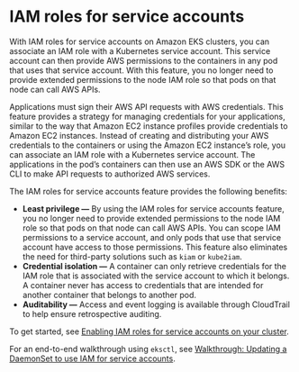 # IAM roles for service accounts<a name="iam-roles-for-service-accounts"></a>

With IAM roles for service accounts on Amazon EKS clusters, you can associate an IAM role with a Kubernetes service account\. This service account can then provide AWS permissions to the containers in any pod that uses that service account\. With this feature, you no longer need to provide extended permissions to the node IAM role so that pods on that node can call AWS APIs\.

Applications must sign their AWS API requests with AWS credentials\. This feature provides a strategy for managing credentials for your applications, similar to the way that Amazon EC2 instance profiles provide credentials to Amazon EC2 instances\. Instead of creating and distributing your AWS credentials to the containers or using the Amazon EC2 instance’s role, you can associate an IAM role with a Kubernetes service account\. The applications in the pod’s containers can then use an AWS SDK or the AWS CLI to make API requests to authorized AWS services\.

The IAM roles for service accounts feature provides the following benefits:
+ **Least privilege —** By using the IAM roles for service accounts feature, you no longer need to provide extended permissions to the node IAM role so that pods on that node can call AWS APIs\. You can scope IAM permissions to a service account, and only pods that use that service account have access to those permissions\. This feature also eliminates the need for third\-party solutions such as `kiam` or `kube2iam`\.
+ **Credential isolation —** A container can only retrieve credentials for the IAM role that is associated with the service account to which it belongs\. A container never has access to credentials that are intended for another container that belongs to another pod\.
+ **Auditability —** Access and event logging is available through CloudTrail to help ensure retrospective auditing\.

To get started, see [Enabling IAM roles for service accounts on your cluster](enable-iam-roles-for-service-accounts.md)\.

For an end\-to\-end walkthrough using `eksctl`, see [Walkthrough: Updating a DaemonSet to use IAM for service accounts](iam-roles-for-service-accounts-cni-walkthrough.md)\.